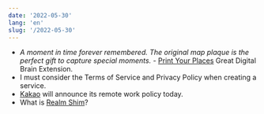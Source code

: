 ```yaml
---
date: '2022-05-30'
lang: 'en'
slug: '/2022-05-30'
---
```


- _A moment in time forever remembered. The original map plaque is the perfect gift to capture special moments._ - [Print Your Places](https://printyourplaces.com/) Great Digital Brain Extension.
- I must consider the Terms of Service and Privacy Policy when creating a service.
- [Kakao](./../.././docs/pages/Kakao.md) will announce its remote work policy today.
- What is [Realm Shim](./../.././docs/pages/Realm%20Shim.md)?

<head>
  <html lang="en-US"/>
</head>
